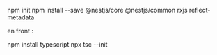 npm init
npm install --save @nestjs/core @nestjs/common rxjs reflect-metadata

en front :

npm install typescript
npx tsc --init
